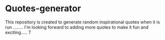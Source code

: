 # Quotes-generator
This repository is created to generate random inspirational quotes when it is run ........
I'm looking forward to adding more quotes to make it fun and exciting.....                                                                                                T

